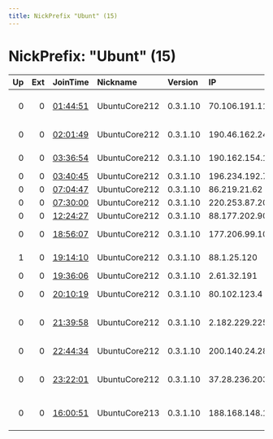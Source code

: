 ```yaml
---
title: NickPrefix "Ubunt" (15)
---
```


# NickPrefix: "Ubunt" (15)

|   Up |   Ext | JoinTime                                                                                            | Nickname      | Version   | IP              | AS                                       | CC   |   ORp |   Dirp | OS    | Contact   |   eFamMembers |
|-----:|------:|:----------------------------------------------------------------------------------------------------|:--------------|:----------|:----------------|:-----------------------------------------|:-----|------:|-------:|:------|:----------|--------------:|
|    0 |     0 | [01:44:51](https://metrics.torproject.org/rs.html#details/278C8F9F75FB03593CD94CB546623B7C719E536E) | UbuntuCore212 | 0.3.1.10  | 70.106.191.112  | MCI Communications Services, Inc. d/b/a  | us   | 43769 |      0 | Linux | None      |             1 |
|    0 |     0 | [02:01:49](https://metrics.torproject.org/rs.html#details/D21DFBC1C850DDB10D074466297431319B178D5E) | UbuntuCore212 | 0.3.1.10  | 190.46.162.243  | VTR BANDA ANCHA S.A.                     | cl   | 41173 |      0 | Linux | None      |             1 |
|    0 |     0 | [03:36:54](https://metrics.torproject.org/rs.html#details/A6B1F8943E34CBB6D687BB3242D2FD8894B460EB) | UbuntuCore212 | 0.3.1.10  | 190.162.154.181 | VTR BANDA ANCHA S.A.                     | cl   | 34071 |      0 | Linux | None      |             1 |
|    0 |     0 | [03:40:45](https://metrics.torproject.org/rs.html#details/1821D103F9864D99E68BD75706C665DAC0412E56) | UbuntuCore212 | 0.3.1.10  | 196.234.192.71  | ORANGE-                                  | tn   | 40915 |      0 | Linux | None      |             1 |
|    0 |     0 | [07:04:47](https://metrics.torproject.org/rs.html#details/44FC4865D2E1C58953C279509BA8203AA3DF9F26) | UbuntuCore212 | 0.3.1.10  | 86.219.21.62    | Orange                                   | fr   | 37773 |      0 | Linux | None      |             1 |
|    0 |     0 | [07:30:00](https://metrics.torproject.org/rs.html#details/D5AA793D3FF805C102D9AEED83EF941E220CBCDC) | UbuntuCore212 | 0.3.1.10  | 220.253.87.207  | Internode Pty Ltd                        | au   | 45085 |      0 | Linux | None      |             1 |
|    0 |     0 | [12:24:27](https://metrics.torproject.org/rs.html#details/C5D29516E760D613F2B5B1AE27F221BA90160219) | UbuntuCore212 | 0.3.1.10  | 88.177.202.90   | Free SAS                                 | fr   | 36359 |      0 | Linux | None      |             1 |
|    0 |     0 | [18:56:07](https://metrics.torproject.org/rs.html#details/0A5693A02C5B1E578539A6F49A5781BC78061C86) | UbuntuCore212 | 0.3.1.10  | 177.206.99.104  | TELEFu00D4NICA BRASIL S.A                | br   | 42981 |      0 | Linux | None      |             1 |
|    1 |     0 | [19:14:10](https://metrics.torproject.org/rs.html#details/4286335FA7279FCA3F44B7EF93BC5F2C1EB9A55F) | UbuntuCore212 | 0.3.1.10  | 88.1.25.120     | Telefonica De Espana                     | es   | 41153 |      0 | Linux | None      |             1 |
|    0 |     0 | [19:36:06](https://metrics.torproject.org/rs.html#details/00AE8C4BB37E25C1DF9721002524AB95B4F2B0D8) | UbuntuCore212 | 0.3.1.10  | 2.61.32.191     | Rostelecom                               | ru   | 37607 |      0 | Linux | None      |             1 |
|    0 |     0 | [20:10:19](https://metrics.torproject.org/rs.html#details/843AC4CCFB9F330973C6D7F398C2A5D0D6A5E7D7) | UbuntuCore212 | 0.3.1.10  | 80.102.123.4    | Orange Espagne SA                        | es   | 40315 |      0 | Linux | None      |             1 |
|    0 |     0 | [21:39:58](https://metrics.torproject.org/rs.html#details/BFD7403068B64B115097ECC10F08D589F08C4C5E) | UbuntuCore212 | 0.3.1.10  | 2.182.229.225   | Iran Telecommunication Company PJS       | ir   | 41655 |      0 | Linux | None      |             1 |
|    0 |     0 | [22:44:34](https://metrics.torproject.org/rs.html#details/094A803DED62F5AAAC8DA67BAC43910015B17FA6) | UbuntuCore212 | 0.3.1.10  | 200.140.24.28   | Brasil Telecom S/A - Filial Distrito Fed | br   | 42783 |      0 | Linux | None      |             1 |
|    0 |     0 | [23:22:01](https://metrics.torproject.org/rs.html#details/A1DE56ED064DEB78C679D6DCFC3C6C5D0859B06A) | UbuntuCore212 | 0.3.1.10  | 37.28.236.203   | Vodafone Portugal - Communicacoes Pessoa | pt   | 44995 |      0 | Linux | None      |             1 |
|    0 |     0 | [16:00:51](https://metrics.torproject.org/rs.html#details/15722033AD14E8E1DC7EF3A1F99B63F4BD603196) | UbuntuCore213 | 0.3.1.10  | 188.168.148.156 | Closed Joint Stock Company TransTeleCom  | ru   | 44903 |      0 | Linux | None      |             1 |
